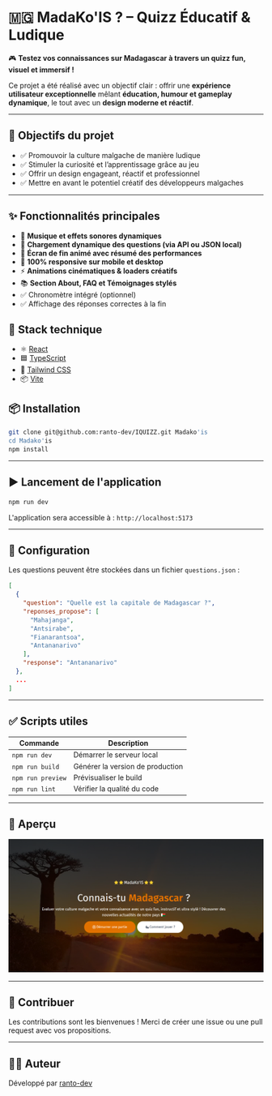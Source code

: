 # 🇲🇬 MadaKo'IS ? – Quizz Éducatif & Ludique

🎮 **Testez vos connaissances sur Madagascar à travers un quizz fun, visuel et immersif !**

Ce projet a été réalisé avec un objectif clair : offrir une **expérience utilisateur exceptionnelle** mêlant **éducation, humour et gameplay dynamique**, le tout avec un **design moderne et réactif**.

---

## 🎯 Objectifs du projet

- ✅ Promouvoir la culture malgache de manière ludique
- ✅ Stimuler la curiosité et l’apprentissage grâce au jeu
- ✅ Offrir un design engageant, réactif et professionnel
- ✅ Mettre en avant le potentiel créatif des développeurs malgaches

---

## ✨ Fonctionnalités principales

- 🎵 **Musique et effets sonores dynamiques**
- 🔄 **Chargement dynamique des questions (via API ou JSON local)**
- 🏅 **Écran de fin animé avec résumé des performances**
- 📱 **100% responsive sur mobile et desktop**
- ⚡ **Animations cinématiques & loaders créatifs**
- 📚 **Section About, FAQ et Témoignages stylés**
- ✅ Chronomètre intégré (optionnel)
- ✅ Affichage des réponses correctes à la fin

## 🧩 Stack technique

- ⚛️ [React](https://reactjs.org/)
- 🟦 [TypeScript](https://www.typescriptlang.org/)
- 🎨 [Tailwind CSS](https://tailwindcss.com/)
- 📦 [Vite](https://vitejs.dev/)

## 📦 Installation

```bash
git clone git@github.com:ranto-dev/IQUIZZ.git Madako'is
cd Madako'is
npm install
```

---

## ▶️ Lancement de l'application

```bash
npm run dev
```

L'application sera accessible à : `http://localhost:5173`

---

## 🔧 Configuration

Les questions peuvent être stockées dans un fichier `questions.json` :

```json
[
  {
    "question": "Quelle est la capitale de Madagascar ?",
    "reponses_propose": [
      "Mahajanga",
      "Antsirabe",
      "Fianarantsoa",
      "Antananarivo"
    ],
    "response": "Antananarivo"
  },
  ...
]
```

---

## ✅ Scripts utiles

| Commande          | Description                      |
| ----------------- | -------------------------------- |
| `npm run dev`     | Démarrer le serveur local        |
| `npm run build`   | Générer la version de production |
| `npm run preview` | Prévisualiser le build           |
| `npm run lint`    | Vérifier la qualité du code      |

---

## 📸 Aperçu

![screenshot](./madakois.png)

---

## 🤝 Contribuer

Les contributions sont les bienvenues !
Merci de créer une issue ou une pull request avec vos propositions.

---

## 👨‍💻 Auteur

Développé par [ranto-dev](https://github.com/ranto-dev)
